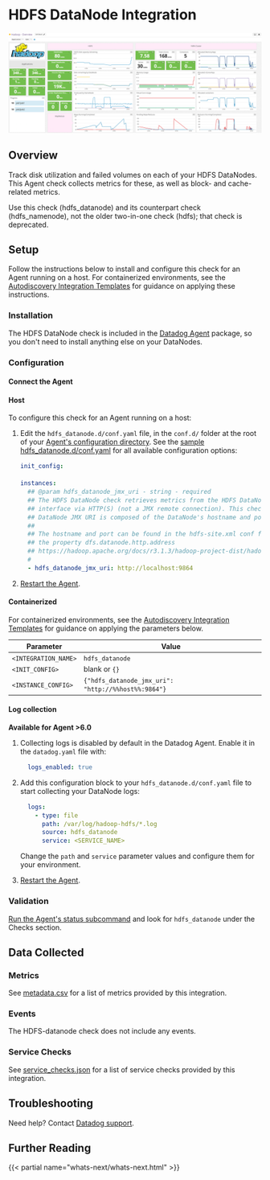 # HDFS DataNode Integration

![HDFS Dashboard][1]

## Overview

Track disk utilization and failed volumes on each of your HDFS DataNodes. This Agent check collects metrics for these, as well as block- and cache-related metrics.

Use this check (hdfs_datanode) and its counterpart check (hdfs_namenode), not the older two-in-one check (hdfs); that check is deprecated.

## Setup

Follow the instructions below to install and configure this check for an Agent running on a host. For containerized environments, see the [Autodiscovery Integration Templates][2] for guidance on applying these instructions.

### Installation

The HDFS DataNode check is included in the [Datadog Agent][3] package, so you don't need to install anything else on your DataNodes.

### Configuration

#### Connect the Agent

<!-- xxx tabs xxx -->
<!-- xxx tab "Host" xxx -->

#### Host

To configure this check for an Agent running on a host:

1. Edit the `hdfs_datanode.d/conf.yaml` file, in the `conf.d/` folder at the root of your [Agent's configuration directory][4]. See the [sample hdfs_datanode.d/conf.yaml][5] for all available configuration options:

   ```yaml
   init_config:

   instances:
     ## @param hdfs_datanode_jmx_uri - string - required
     ## The HDFS DataNode check retrieves metrics from the HDFS DataNode's JMX
     ## interface via HTTP(S) (not a JMX remote connection). This check must be installed on a HDFS DataNode. The HDFS
     ## DataNode JMX URI is composed of the DataNode's hostname and port.
     ##
     ## The hostname and port can be found in the hdfs-site.xml conf file under
     ## the property dfs.datanode.http.address
     ## https://hadoop.apache.org/docs/r3.1.3/hadoop-project-dist/hadoop-hdfs/hdfs-default.xml
     #
     - hdfs_datanode_jmx_uri: http://localhost:9864
   ```

2. [Restart the Agent][6].

<!-- xxz tab xxx -->
<!-- xxx tab "Containerized" xxx -->

#### Containerized

For containerized environments, see the [Autodiscovery Integration Templates][2] for guidance on applying the parameters below.

| Parameter            | Value                                               |
| -------------------- | --------------------------------------------------- |
| `<INTEGRATION_NAME>` | `hdfs_datanode`                                     |
| `<INIT_CONFIG>`      | blank or `{}`                                       |
| `<INSTANCE_CONFIG>`  | `{"hdfs_datanode_jmx_uri": "http://%%host%%:9864"}` |

#### Log collection

**Available for Agent >6.0**

1. Collecting logs is disabled by default in the Datadog Agent. Enable it in the `datadog.yaml` file with:

    ```yaml
      logs_enabled: true
    ```

2. Add this configuration block to your `hdfs_datanode.d/conf.yaml` file to start collecting your DataNode logs:

    ```yaml
      logs:
        - type: file
          path: /var/log/hadoop-hdfs/*.log
          source: hdfs_datanode
          service: <SERVICE_NAME>
    ```

    Change the `path` and `service` parameter values and configure them for your environment.

3. [Restart the Agent][6].

<!-- xxz tab xxx -->
<!-- xxz tabs xxx -->

### Validation

[Run the Agent's status subcommand][7] and look for `hdfs_datanode` under the Checks section.

## Data Collected

### Metrics

See [metadata.csv][8] for a list of metrics provided by this integration.

### Events

The HDFS-datanode check does not include any events.

### Service Checks

See [service_checks.json][9] for a list of service checks provided by this integration.

## Troubleshooting

Need help? Contact [Datadog support][10].

## Further Reading

{{< partial name="whats-next/whats-next.html" >}}

[1]: https://raw.githubusercontent.com/DataDog/integrations-core/master/hdfs_datanode/images/hadoop_dashboard.png
[2]: https://docs.datadoghq.com/agent/kubernetes/integrations/
[3]: https://app.datadoghq.com/account/settings/agent/latest
[4]: https://docs.datadoghq.com/agent/guide/agent-configuration-files/#agent-configuration-directory
[5]: https://github.com/DataDog/integrations-core/blob/master/hdfs_datanode/datadog_checks/hdfs_datanode/data/conf.yaml.example
[6]: https://docs.datadoghq.com/agent/guide/agent-commands/#start-stop-and-restart-the-agent
[7]: https://docs.datadoghq.com/agent/guide/agent-commands/#agent-status-and-information
[8]: https://github.com/DataDog/integrations-core/blob/master/hdfs_datanode/metadata.csv
[9]: https://github.com/DataDog/integrations-core/blob/master/hdfs_datanode/assets/service_checks.json
[10]: https://docs.datadoghq.com/help/
[11]: https://www.datadoghq.com/blog/hadoop-architecture-overview
[12]: https://www.datadoghq.com/blog/monitor-hadoop-metrics
[13]: https://www.datadoghq.com/blog/collecting-hadoop-metrics
[14]: https://www.datadoghq.com/blog/monitor-hadoop-metrics-datadog

